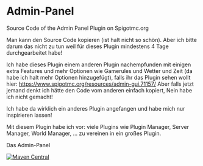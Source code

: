 # Admin-Panel
Source Code of the Admin Panel Plugin on Spigotmc.org


Man kann den Source Code kopieren (ist halt nicht so schön).
Aber ich bitte darum das nicht zu tun weil für dieses Plugin mindestens 4 Tage durchgearbeitet habe!


Ich habe dieses Plugin einem anderen Plugin nachempfunden mit einigen extra Features und mehr Optionen wie Gamerules und Wetter und Zeit (da habe ich halt mehr Optionen hinzugefügt), falls ihr das Plugin sehen wollt hier: https://www.spigotmc.org/resources/admin-gui.71157/
Aber falls jetzt jemand denkt ich hätte den Code vom anderen einfach kopiert, Nein habe ich nicht gemacht!


Ich habe da wirklich ein anderes Plugin angefangen und habe mich nur inspirieren lassen!


Mit diesem Plugin habe ich vor: viele Plugins wie Plugin Manager, Server Manager, World Manager, ... zu vereinen in ein großes Plugin.

Das Admin-Panel


[![Maven Central](https://img.shields.io/maven-central/v/io.github.happybavarian07/Admin-Panel.svg?label=Maven%20Central)](https://search.maven.org/search?q=g:%22io.github.happybavarian07%22%20AND%20a:%22Admin-Panel%22)
